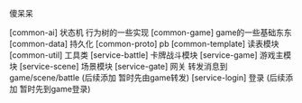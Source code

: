 傻呆呆

[common-ai] 状态机 行为树的一些实现
[common-game] game的一些基础东东
[common-data] 持久化
[common-proto] pb
[common-template] 读表模块
[common-util] 工具类
[service-battle] 卡牌战斗模块
[service-game] 游戏主模块
[service-scene] 场景模块
[service-gate] 网关 转发消息到game/scene/battle (后续添加 暂时先由game转发)
[service-login] 登录 (后续添加 暂时先到game登录)